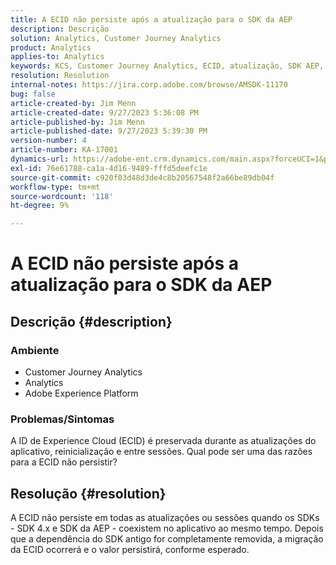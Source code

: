 ```yaml
---
title: A ECID não persiste após a atualização para o SDK da AEP
description: Descrição
solution: Analytics, Customer Journey Analytics
product: Analytics
applies-to: Analytics
keywords: KCS, Customer Journey Analytics, ECID, atualização, SDK AEP, Adobe Experience Platform, ID de Experience Cloud
resolution: Resolution
internal-notes: https://jira.corp.adobe.com/browse/AMSDK-11170
bug: false
article-created-by: Jim Menn
article-created-date: 9/27/2023 5:36:08 PM
article-published-by: Jim Menn
article-published-date: 9/27/2023 5:39:30 PM
version-number: 4
article-number: KA-17001
dynamics-url: https://adobe-ent.crm.dynamics.com/main.aspx?forceUCI=1&pagetype=entityrecord&etn=knowledgearticle&id=e48bd550-5c5d-ee11-be6f-6045bd006268
exl-id: 76e61788-ca1a-4d16-9489-fffd5deefc1e
source-git-commit: c920f03d48d3de4c8b20567548f2a66be89db04f
workflow-type: tm+mt
source-wordcount: '118'
ht-degree: 9%

---
```


# A ECID não persiste após a atualização para o SDK da AEP

## Descrição {#description}


### <b>Ambiente</b>

- Customer Journey Analytics
- Analytics
- Adobe Experience Platform




### <b>Problemas/Sintomas</b>

A ID de Experience Cloud (ECID) é preservada durante as atualizações do aplicativo, reinicialização e entre sessões. Qual pode ser uma das razões para a ECID não persistir?


## Resolução {#resolution}


A ECID não persiste em todas as atualizações ou sessões quando os SDKs - SDK 4.x e SDK da AEP - coexistem no aplicativo ao mesmo tempo. Depois que a dependência do SDK antigo for completamente removida, a migração da ECID ocorrerá e o valor persistirá, conforme esperado.
